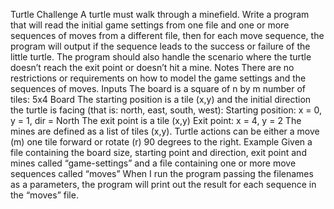 Turtle Challenge
A turtle must walk through a minefield. Write a program that will read the initial game settings
from one file and one or more sequences of moves from a different file, then for each move
sequence, the program will output if the sequence leads to the success or failure of the little
turtle.
The program should also handle the scenario where the turtle doesn’t reach the exit point or
doesn’t hit a mine.
Notes
There are no restrictions or requirements on how to model the game settings and the
sequences of moves.
Inputs
The board is a square of n by m number of tiles:
5x4 Board
The starting position is a tile (x,y) and the initial direction the turtle is facing (that is: north, east,
south, west):
Starting position: x = 0, y = 1, dir = North
The exit point is a tile (x,y)
Exit point: x = 4, y = 2
The mines are defined as a list of tiles (x,y).
Turtle actions can be either a move (m) one tile forward or rotate (r) 90 degrees to the right.
Example
Given a file containing the board size, starting point and direction, exit point and mines called
“game-settings” and a file containing one or more move sequences called “moves”
When I run the program passing the filenames as a parameters, the program will print out the
result for each sequence in the “moves” file.
